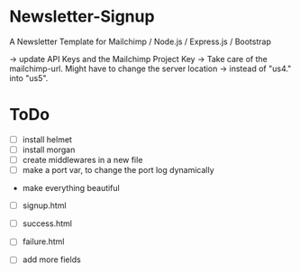 # Newsletter-Signup
A Newsletter Template for Mailchimp / Node.js / Express.js / Bootstrap

-> update API Keys and the Mailchimp Project Key
-> Take care of the mailchimp-url. Might have to change the server location -> instead of "us4." into "us5".

# ToDo
* [ ] install helmet
* [ ] install morgan
* [ ] create middlewares in a new file
* [ ] make a port var, to change the port log dynamically

* make everything beautiful
* [ ] signup.html
* [ ] success.html
* [ ] failure.html
* [ ] add more fields
 
